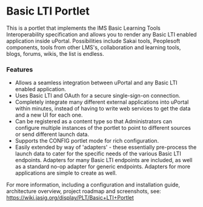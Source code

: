 # Basic LTI Portlet

This is a portlet that implements the IMS Basic Learning Tools Interoperability specification and allows you to render any Basic LTI enabled application inside uPortal. Possibilities include Sakai tools, Peoplesoft components, tools from other LMS's, collaboration and learning tools, blogs, forums, wikis, the list is endless.

### Features
* Allows a seamless integration between uPortal and any Basic LTI enabled application.
* Uses Basic LTI and OAuth for a secure single-sign-on connection.
* Completely integrate many different external applications into uPortal within minutes, instead of having to write web services to get the data and a new UI for each one.
* Can be registered as a content type so that Administrators can configure multiple instances of the portlet to point to different sources or send different launch data.
* Supports the CONFIG portlet mode for rich configuration.
* Easily extended by way of 'adapters' - these essentially pre-process the launch data to cater for the specific needs of the various Basic LTI endpoints. Adapters for many Basic LTI endpoints are included, as well as a standard no-op adapter for generic endpoints. Adapters for more applications are simple to create as well.

For more information, including a configuration and installation guide, architecture overview, project roadmap and screenshots, see:
<https://wiki.jasig.org/display/PLT/Basic+LTI+Portlet>